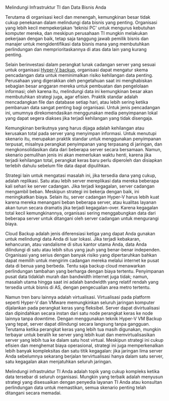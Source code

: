 Melindungi Infrastruktur TI dan Data Bisnis Anda

Terutama di organisasi kecil dan menengah, kemungkinan besar tidak cukup penekanan dalam melindungi data bisnis yang penting. Organisasi yang lebih kecil mempekerjakan 'teknisi PC' untuk mengurus kebutuhan komputer mereka, dan meskipun perusahaan TI mungkin melakukan pekerjaan dengan baik, tetap saja tanggung jawab pemilik bisnis dan manajer untuk mengidentifikasi data bisnis mana yang membutuhkan perlindungan dan memprioritaskannya di atas data lain yang kurang penting.

Selain berinvestasi dalam perangkat lunak cadangan server yang sesuai untuk organisasi [Hyper-V backup](https://backupchain.com/en/hyper-v-backup/), organisasi dapat mengatur skema pencadangan data untuk meminimalkan risiko kehilangan data penting. Perusahaan yang digerakkan oleh pengetahuan saat ini menghabiskan sebagian besar anggaran mereka untuk pembuatan dan pengelolaan informasi; oleh karena itu, melindungi data ini kemungkinan besar akan membutuhkan strategi juga, agar efisien. Praktik standar adalah mencadangkan file dan database setiap hari, atau lebih sering ketika pembaruan data sangat penting bagi organisasi. Untuk jenis pencadangan ini, umumnya direkomendasikan menggunakan media penyimpanan lokal yang dapat segera diakses jika terjadi kehilangan yang tidak disengaja.

Kemungkinan berikutnya yang harus dijaga adalah kehilangan atau kerusakan total pada server yang menyimpan informasi. Untuk menutupi skenario itu, merupakan praktik standar untuk menggunakan penyimpanan terpusat, misalnya perangkat penyimpanan yang terpasang di jaringan, dan mengkonsolidasikan data dari beberapa server secara bersamaan. Namun, skenario pemulihan jenis ini akan memerlukan waktu henti, karena jika terjadi kehilangan total, perangkat keras baru perlu diperoleh dan disiapkan terlebih dahulu sebelum file data dapat dipulihkan.

Strategi lain untuk mengatasi masalah ini, jika tersedia dana yang cukup, adalah replikasi. Satu atau lebih server mereplikasi data mereka beberapa kali sehari ke server cadangan. Jika terjadi kegagalan, server cadangan mengambil beban. Meskipun strategi ini bekerja dengan baik, ini meningkatkan biaya. Selain itu, server cadangan Hyper-V harus lebih kuat karena mereka menangani beban beberapa server, atau kualitas layanan akan turun secara dramatis jika terjadi kegagalan-over. Karena kegagalan total kecil kemungkinannya, organisasi sering menggabungkan data dari beberapa server untuk ditangani oleh server cadangan untuk mengurangi biaya.

Cloud Backup adalah jenis diferensiasi ketiga yang dapat Anda gunakan untuk melindungi data Anda di luar lokasi. Jika terjadi kebakaran, kehancuran, atau vandalisme di situs kantor utama Anda, data Anda dilindungi di satu atau lebih situs yang jauh yang benar-benar independen. Organisasi yang serius dengan banyak risiko yang dipertaruhkan bahkan dapat memilih untuk mengirim cadangan mereka melalui internet ke pusat data di benua yang berbeda. Tentu saja backup cloud menawarkan perlindungan tambahan yang berharga dengan biaya tertentu. Penyimpanan pusat data tidaklah murah dan bandwidth internet juga tidak; namun, masalah utama hingga saat ini adalah bandwidth yang relatif rendah yang tersedia untuk bisnis di AS, dengan pengecualian area metro tertentu.

Namun tren baru lainnya adalah virtualisasi. Virtualisasi pada platform seperti Hyper-V dan VMware memungkinkan seluruh jaringan komputer dijalankan pada perangkat keras yang fleksibel. Server dapat divirtualisasi dan dipindahkan secara instan dari satu node perangkat keras ke node lainnya tanpa downtime. Dengan menggunakan teknik Hyper-V VM Backup yang tepat, server dapat dilindungi secara langsung tanpa gangguan. Terutama ketika perangkat keras yang lebih tua masih digunakan, mungkin terbayar untuk beralih ke server yang lebih kuat dan memvirtualisasikan server yang lebih tua ke dalam satu host virtual. Meskipun strategi ini cukup efisien dan menghemat biaya operasional, strategi ini juga memperkenalkan lebih banyak kompleksitas dan satu titik kegagalan: jika jaringan lima server Anda sebelumnya sekarang berjalan tervirtualisasi hanya dalam satu server, satu kegagalan akan menjatuhkan seluruh jaringan.

Melindungi infrastruktur TI Anda adalah topik yang cukup kompleks ketika data tersebar di seluruh organisasi. Mungkin yang terbaik adalah menyusun strategi yang disesuaikan dengan penyedia layanan TI Anda atau konsultan perlindungan data untuk memastikan, semua skenario penting telah ditangani secara memadai.

